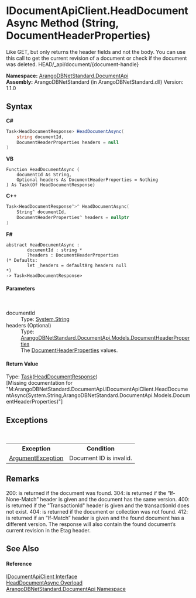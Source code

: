 # IDocumentApiClient.HeadDocumentAsync Method (String, DocumentHeaderProperties)
 

Like GET, but only returns the header fields and not the body. You can use this call to get the current revision of a document or check if the document was deleted. HEAD/_api/document/{document-handle}

**Namespace:**&nbsp;<a href="927cb31f-380a-2bf4-a1ca-09ab720e232b">ArangoDBNetStandard.DocumentApi</a><br />**Assembly:**&nbsp;ArangoDBNetStandard (in ArangoDBNetStandard.dll) Version: 1.1.0

## Syntax

**C#**<br />
``` C#
Task<HeadDocumentResponse> HeadDocumentAsync(
	string documentId,
	DocumentHeaderProperties headers = null
)
```

**VB**<br />
``` VB
Function HeadDocumentAsync ( 
	documentId As String,
	Optional headers As DocumentHeaderProperties = Nothing
) As Task(Of HeadDocumentResponse)
```

**C++**<br />
``` C++
Task<HeadDocumentResponse^>^ HeadDocumentAsync(
	String^ documentId, 
	DocumentHeaderProperties^ headers = nullptr
)
```

**F#**<br />
``` F#
abstract HeadDocumentAsync : 
        documentId : string * 
        ?headers : DocumentHeaderProperties 
(* Defaults:
        let _headers = defaultArg headers null
*)
-> Task<HeadDocumentResponse> 

```


#### Parameters
&nbsp;<dl><dt>documentId</dt><dd>Type: <a href="https://docs.microsoft.com/dotnet/api/system.string" target="_blank" rel="noopener noreferrer">System.String</a><br /></dd><dt>headers (Optional)</dt><dd>Type: <a href="ec926014-3226-807e-03cf-3e590a993eb8">ArangoDBNetStandard.DocumentApi.Models.DocumentHeaderProperties</a><br />The <a href="ec926014-3226-807e-03cf-3e590a993eb8">DocumentHeaderProperties</a> values.</dd></dl>

#### Return Value
Type: <a href="https://docs.microsoft.com/dotnet/api/system.threading.tasks.task-1" target="_blank" rel="noopener noreferrer">Task</a>(<a href="6ded335e-cca5-47cf-490e-bcd05b44d7f7">HeadDocumentResponse</a>)<br />\[Missing <returns> documentation for "M:ArangoDBNetStandard.DocumentApi.IDocumentApiClient.HeadDocumentAsync(System.String,ArangoDBNetStandard.DocumentApi.Models.DocumentHeaderProperties)"\]

## Exceptions
&nbsp;<table><tr><th>Exception</th><th>Condition</th></tr><tr><td><a href="https://docs.microsoft.com/dotnet/api/system.argumentexception" target="_blank" rel="noopener noreferrer">ArgumentException</a></td><td>Document ID is invalid.</td></tr></table>

## Remarks
200: is returned if the document was found. 304: is returned if the “If-None-Match” header is given and the document has the same version. 400: is returned if the "TransactionId" header is given and the transactionId does not exist. 404: is returned if the document or collection was not found. 412: is returned if an “If-Match” header is given and the found document has a different version. The response will also contain the found document’s current revision in the Etag header.

## See Also


#### Reference
<a href="51df5b95-04af-da7c-e481-e78cd0e61d1c">IDocumentApiClient Interface</a><br /><a href="af7f5e1a-1556-aca9-fb81-430f3697deaa">HeadDocumentAsync Overload</a><br /><a href="927cb31f-380a-2bf4-a1ca-09ab720e232b">ArangoDBNetStandard.DocumentApi Namespace</a><br />